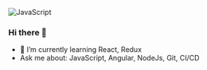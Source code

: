 ![JavaScript](psamit/javascript.jpg)

### Hi there 👋


- 🌱 I’m currently learning React, Redux
- Ask me about: JavaScript, Angular, NodeJs, Git, CI/CD
